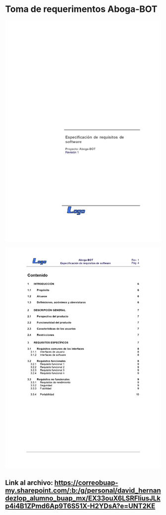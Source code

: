 # Toma de requerimentos Aboga-BOT

![imageIntro](./images/ra0.jpg)

![imageIndice](./images/ra.jpg)

## Link al archivo: https://correobuap-my.sharepoint.com/:b:/g/personal/david_hernandezlop_alumno_buap_mx/EX33ouX6LSRFliusJLkp4i4B1ZPmd6Ap9T6S51X-H2YDsA?e=UNT2KE